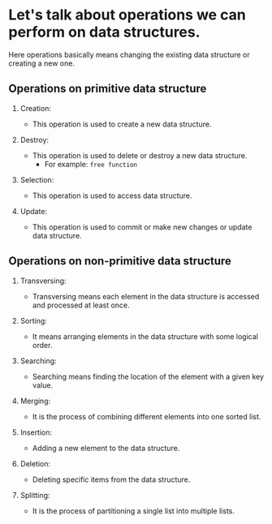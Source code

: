 # Let's talk about operations we can perform on data structures.

Here operations basically means changing the existing data structure or creating a new one.

## Operations on primitive data structure
  1. Creation:
      - This operation is used to create a new data structure.
        
  2. Destroy:
      - This operation is used to delete or destroy a new data structure.
        - For example: `free function`
          
  3. Selection:
      - This operation is used to access data structure.
        
  4. Update:
      - This operation is used to commit or make new changes or update data structure.
        

## Operations on non-primitive data structure
  1. Transversing:
      - Transversing means each element in the data structure is accessed and processed at least once.
     
  2. Sorting:
      - It means arranging elements in the data structure with some logical order.
     
  3. Searching:
      - Searching means finding the location of the element with a given key value.
     
  4. Merging:
      - It is the process of combining different elements into one sorted list.
     
  5. Insertion:
      - Adding a new element to the data structure.
     
  6. Deletion:
      - Deleting specific items from the data structure.
     
  6. Splitting:
      - It is the process of partitioning a single list into multiple lists.
     

